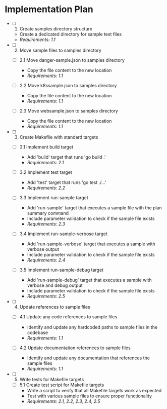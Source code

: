 # Implementation Plan

- [ ] 1. Create samples directory structure
  - Create a dedicated directory for sample test files
  - _Requirements: 1.1_

- [ ] 2. Move sample files to samples directory
  - [ ] 2.1 Move danger-sample.json to samples directory
    - Copy the file content to the new location
    - _Requirements: 1.1_
  
  - [ ] 2.2 Move k8ssample.json to samples directory
    - Copy the file content to the new location
    - _Requirements: 1.1_
  
  - [ ] 2.3 Move websample.json to samples directory
    - Copy the file content to the new location
    - _Requirements: 1.1_

- [ ] 3. Create Makefile with standard targets
  - [ ] 3.1 Implement build target
    - Add 'build' target that runs 'go build .'
    - _Requirements: 2.1_
  
  - [ ] 3.2 Implement test target
    - Add 'test' target that runs 'go test ./...'
    - _Requirements: 2.2_
  
  - [ ] 3.3 Implement run-sample target
    - Add 'run-sample' target that executes a sample file with the plan summary command
    - Include parameter validation to check if the sample file exists
    - _Requirements: 2.3_
  
  - [ ] 3.4 Implement run-sample-verbose target
    - Add 'run-sample-verbose' target that executes a sample with verbose output
    - Include parameter validation to check if the sample file exists
    - _Requirements: 2.4_
  
  - [ ] 3.5 Implement run-sample-debug target
    - Add 'run-sample-debug' target that executes a sample with verbose and debug output
    - Include parameter validation to check if the sample file exists
    - _Requirements: 2.5_

- [ ] 4. Update references to sample files
  - [ ] 4.1 Update any code references to sample files
    - Identify and update any hardcoded paths to sample files in the codebase
    - _Requirements: 1.1_
  
  - [ ] 4.2 Update documentation references to sample files
    - Identify and update any documentation that references the sample files
    - _Requirements: 1.1_

- [ ] 5. Write tests for Makefile targets
  - [ ] 5.1 Create test script for Makefile targets
    - Write a script to verify that all Makefile targets work as expected
    - Test with various sample files to ensure proper functionality
    - _Requirements: 2.1, 2.2, 2.3, 2.4, 2.5_